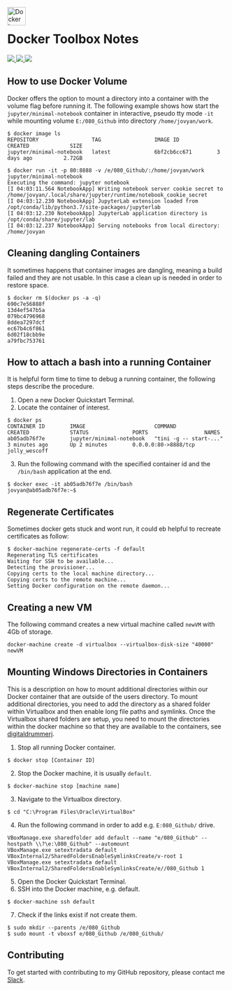<img src="https://proxy.duckduckgo.com/iu/?u=https%3A%2F%2Fd3nmt5vlzunoa1.cloudfront.net%2Fphpstorm%2Ffiles%2F2015%2F10%2Flarge_v-trans.png&f=1" alt="Docker logo" height="42px" width="42px" align="left"><br>

# Docker Toolbox Notes
<div>
    <a href="https://github.com/NaPiZip/Tipps-and-tricks">
        <img src="https://img.shields.io/badge/Document%20Version-0.0.1-green.svg"/>
    </a>
    <a href="https://www.microsoft.com">
        <img src="https://img.shields.io/badge/Windows%2010%20x64-10.0.17134%20Build%2017134-blue.svg"/>
    </a>
    <a href="https://docs.docker.com/toolbox/toolbox_install_windows/">
        <img src="https://img.shields.io/badge/Docker%20Toolbox-17.05.0--ce%20Build%2089658be-blue.svg"/>
    </a>
</div>

## How to use Docker Volume
Docker offers the option to mount a directory into a container with the volume flag before running it. The following example shows how start the `jupyter/minimal-notebook` container in interactive, pseudo tty mode `-it` while mounting volume `E:/080_Github` into directory `/home/jovyan/work`.

```
$ docker image ls
REPOSITORY                 TAG                 IMAGE ID            CREATED             SIZE
jupyter/minimal-notebook   latest              6bf2cb6cc671        3 days ago          2.72GB

$ docker run -it -p 80:8888 -v /e/080_Github/:/home/jovyan/work jupyter/minimal-notebook
Executing the command: jupyter notebook
[I 04:03:11.564 NotebookApp] Writing notebook server cookie secret to /home/jovyan/.local/share/jupyter/runtime/notebook_cookie_secret
[I 04:03:12.230 NotebookApp] JupyterLab extension loaded from /opt/conda/lib/python3.7/site-packages/jupyterlab
[I 04:03:12.230 NotebookApp] JupyterLab application directory is /opt/conda/share/jupyter/lab
[I 04:03:12.237 NotebookApp] Serving notebooks from local directory: /home/jovyan
```

## Cleaning dangling Containers
It sometimes happens that container images are dangling, meaning a build failed and they are not usable. In this case a clean up is needed in order to restore space.

```
$ docker rm $(docker ps -a -q)
690c7e56888f
13d4ef547b5a
079bc4796968
8ddea7297dcf
ec67b4c6f861
6d02f18cbb9e
a79fbc753761
```
## How to attach a bash into a running Container
It is helpful form time to time to debug a running container, the following steps describe the procedure.

1. Open a new Docker Quickstart Terminal.
2. Locate the container of interest.
```
$ docker ps
CONTAINER ID        IMAGE                      COMMAND                  CREATED             STATUS              PORTS                  NAMES
ab05adb76f7e        jupyter/minimal-notebook   "tini -g -- start-..."   3 minutes ago       Up 2 minutes        0.0.0.0:80->8888/tcp   jolly_wescoff
```
3. Run the following command with the specified container id and the `/bin/bash` application at the end.
```
$ docker exec -it ab05adb76f7e /bin/bash
jovyan@ab05adb76f7e:~$
```

## Regenerate Certificates
Sometimes docker gets stuck and wont run, it could eb helpful to recreate certificates as follow:

```
$ docker-machine regenerate-certs -f default
Regenerating TLS certificates
Waiting for SSH to be available...
Detecting the provisioner...
Copying certs to the local machine directory...
Copying certs to the remote machine...
Setting Docker configuration on the remote daemon...
```
## Creating a new VM
The following command creates a new virtual machine called `newVM` with 4Gb of storage.
```
docker-machine create -d virtualbox --virtualbox-disk-size "40000" newVM
```

## Mounting Windows Directories in Containers
This is a description on how to mount additional directories within our Docker container that are outside of the users directory. To mount additional directories, you need to add the directory as a shared folder within Virtualbox and then enable long file paths and symlinks. Once the Virtualbox shared folders are setup, you need to mount the directories within the docker machine so that they are available to the containers, see [digitaldrummerj](https://digitaldrummerj.me/docker-windows-mounting-directories/).

1. Stop all running Docker container.<br>
```
$ docker stop [Container ID]
```
2. Stop the Docker machine, it is usually `default`.
```
$ docker-machine stop [machine name]   
```
3. Navigate to the Virtualbox directory.
```
$ cd "C:\Program Files\Oracle\VirtualBox"
```
4. Run the following command in order to add e.g. `E:080_Github/` drive.<br>
```
VBoxManage.exe sharedfolder add default --name "e/080_Github" --hostpath \\?\e:\080_Github" --automount
VBoxManage.exe setextradata default VBoxInternal2/SharedFoldersEnableSymlinksCreate/v-root 1
VBoxManage.exe setextradata default VBoxInternal2/SharedFoldersEnableSymlinksCreate/e//080_Github 1
```
5. Open the Docker Quickstart Terminal.
6. SSH into the Docker machine, e.g. default.
```
$ docker-machine ssh default
```
7. Check if the links exist if not create them.
```
$ sudo mkdir --parents /e/080_Github
$ sudo mount -t vboxsf e/080_Github /e/080_Github/
```

## Contributing
To get started with contributing to my GitHub repository, please contact me [Slack](https://join.slack.com/t/napi-friends/shared_invite/enQtNDg3OTg5NDc1NzUxLWU1MWNhNmY3ZTVmY2FkMDM1ODg1MWNlMDIyYTk1OTg4OThhYzgyNDc3ZmE5NzM1ZTM2ZDQwZGI0ZjU2M2JlNDU).
